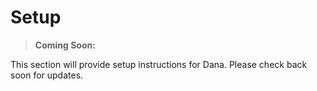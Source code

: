 # Setup

> **Coming Soon:**

This section will provide setup instructions for Dana. Please check back soon for updates.
